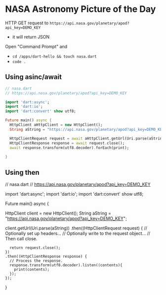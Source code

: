 # NASA Astronomy Picture of the Day

HTTP GET request to `https://api.nasa.gov/planetary/apod?api_key=DEMO_KEY`
- it will return JSON

Open "Command Prompt" and
- `cd /apps/dart-hello && touch nasa.dart`
- `code .`

## Using asinc/await

```dart
// nasa.dart
// https://api.nasa.gov/planetary/apod?api_key=DEMO_KEY

import 'dart:async';
import 'dart:io';
import 'dart:convert' show utf8;

Future main() async {
  HttpClient aHttpClient = new HttpClient();
  String aString = "https://api.nasa.gov/planetary/apod?api_key=DEMO_KEY";

  HttpClientRequest request = await aHttpClient.getUrl(Uri.parse(aString));
  HttpClientResponse response = await request.close();
  await response.transform(utf8.decoder).forEach(print);
  
}

```

## Using then

// nasa.dart
// https://api.nasa.gov/planetary/apod?api_key=DEMO_KEY

import 'dart:async';
import 'dart:io';
import 'dart:convert' show utf8;

Future main() async {

HttpClient client = new HttpClient();
String aString = "https://api.nasa.gov/planetary/apod?api_key=DEMO_KEY";

client.getUrl(Uri.parse(aString))
    .then((HttpClientRequest request) {
      // Optionally set up headers...
      // Optionally write to the request object...
      // Then call close.

      return request.close();
    })
    .then((HttpClientResponse response) {
      // Process the response.
      response.transform(utf8.decoder).listen((contents){
        print(contents);
      });
    });

}
